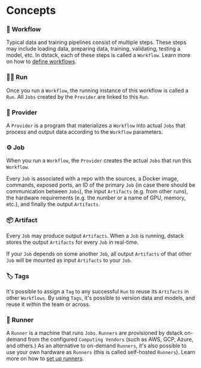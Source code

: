 # Concepts

### 🧬 Workflow

Typical data and training pipelines consist of multiple steps. These steps may include loading data,
preparing data, training, validating, testing a model, etc. In dstack, each of these steps is called a `Workflow`.
Learn more on how to [define workflows](workflows.md).

### 🏃‍♀️ Run

Once you run a `Workflow`, the running instance of this workflow is called a `Run`. All `Jobs` created by the
`Provider` are linked to this `Run`.

### 🧩 Provider

A `Provider` is a program that materializes a `Workflow` into actual `Jobs` that 
process and output data according to the `Workflow` parameters.

### ⚙️ Job

When you run a `Workflow`, the `Provider` creates the actual `Jobs` that run this `Workflow`.

Every `Job` is associated with a repo with the sources, a Docker image, commands, exposed ports, an ID of the primary `Job` (in
case there should be communication between `Jobs`), the input `Artifacts` (e.g. from other runs), 
the hardware requirements (e.g. the number or a name of GPU, memory, etc.), and finally the output `Artifacts`.

### 📦 Artifact

Every `Job` may produce output `Artifacts`. When a `Job` is running, dstack stores the output `Artifacts` for 
every `Job` in real-time.

If your `Job` depends on some another `Job`, all output `Artifacts` of that other `Job` will be
mounted as input `Artifacts` to your `Job`.

### 🏷 Tags

It's possible to assign a `Tag` to any successful `Run` to reuse its `Artifacts` in other `Workflows`. 
By using `Tags`, it's possible to version data and models, and reuse it within the team or across.

### 🤖 Runner

A `Runner` is a machine that runs `Jobs`. `Runners` are provisioned by dstack on-demand from the configured
`Computing Vendors` (such as AWS, GCP, Azure, and others.) As an alternative to on-demand `Runners`, it's also possible 
to use your own hardware as `Runners` (this is called self-hosted `Runners`). 
Learn more on how to [set up runners](runners.md).